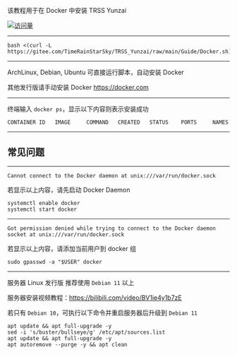 该教程用于在 Docker 中安装 TRSS Yunzai

[![访问量](https://profile-counter.glitch.me/TimeRainStarSky-Docker/count.svg)](https://docker.com)

---

```
bash <(curl -L https://gitee.com/TimeRainStarSky/TRSS_Yunzai/raw/main/Guide/Docker.sh)
```

---

ArchLinux, Debian, Ubuntu 可直接运行脚本，自动安装 Docker

其他发行版请手动安装 Docker <https://docker.com>

---

终端输入 `docker ps`，显示以下内容则表示安装成功

```
CONTAINER ID   IMAGE     COMMAND   CREATED   STATUS    PORTS     NAMES
```

---

## 常见问题

---

```
Cannot connect to the Docker daemon at unix:///var/run/docker.sock
```

若显示以上内容，请先启动 Docker Daemon

```
systemctl enable docker
systemctl start docker
```

---

```
Got permission denied while trying to connect to the Docker daemon socket at unix:///var/run/docker.sock
```

若显示以上内容，请添加当前用户到 docker 组

```
sudo gpasswd -a "$USER" docker
```

---

服务器 Linux 发行版 推荐使用 `Debian 11` 以上

服务器安装视频教程：<https://bilibili.com/video/BV1ie4y1b7zE>

若只有 `Debian 10`，可执行以下命令并重启服务器后升级到 `Debian 11`

```
apt update && apt full-upgrade -y
sed -i 's/buster/bullseye/g' /etc/apt/sources.list
apt update && apt full-upgrade -y
apt autoremove --purge -y && apt clean
```

